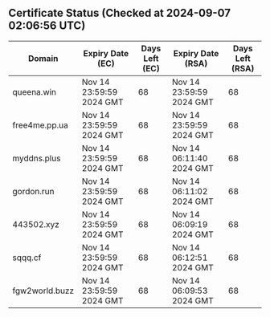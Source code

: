 ## Certificate Status (Checked at 2024-09-07 02:06:56 UTC)
| Domain | Expiry Date (EC) | Days Left (EC) | Expiry Date (RSA) | Days Left (RSA) |
|--------|-------------------|----------------|--------------------|--------------------|
| queena.win | Nov 14 23:59:59 2024 GMT | 68 | Nov 14 23:59:59 2024 GMT | 68 |
| free4me.pp.ua | Nov 14 23:59:59 2024 GMT | 68 | Nov 14 23:59:59 2024 GMT | 68 |
| myddns.plus | Nov 14 23:59:59 2024 GMT | 68 | Nov 14 06:11:40 2024 GMT | 68 |
| gordon.run | Nov 14 23:59:59 2024 GMT | 68 | Nov 14 06:11:02 2024 GMT | 68 |
| 443502.xyz | Nov 14 23:59:59 2024 GMT | 68 | Nov 14 06:09:19 2024 GMT | 68 |
| sqqq.cf | Nov 14 23:59:59 2024 GMT | 68 | Nov 14 06:12:51 2024 GMT | 68 |
| fgw2world.buzz | Nov 14 23:59:59 2024 GMT | 68 | Nov 14 06:09:53 2024 GMT | 68 |
